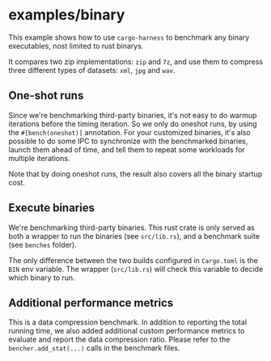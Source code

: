 # examples/binary

This example shows how to use `cargo-harness` to benchmark any binary executables, nost limited to rust binarys.

It compares two zip implementations: `zip` and `7z`, and use them to compress three different types of datasets: `xml`, `jpg` and `wav`.

## One-shot runs

Since we're benchmarking third-party binaries, it's not easy to do warmup iterations before the timing iteration. So we only do oneshot runs, by using the `#[bench(oneshot)]` annotation. For your customized binaries, it's also possible to do some IPC to synchronize with the benchmarked binaries, launch them ahead of time, and tell them to repeat some workloads for multiple iterations.

Note that by doing oneshot runs, the result also covers all the binary startup cost.

## Execute binaries

We're benchmarking third-party binaries. This rust crate is only served as both a wrapper to run the binaries (see `src/lib.rs`), and a benchmark suite (see `benches` folder).

The only difference between the two builds configured in `Cargo.toml` is the `BIN` env variable. The wrapper (`src/lib.rs`) will check this variable to decide which binary to run.

## Additional performance metrics

This is a data compression benchmark. In addition to reporting the total running time, we also added additional custom performance metrics to evaluate and report the data compression ratio. Please refer to the `bencher.add_stat(...)` calls in the benchmark files.
